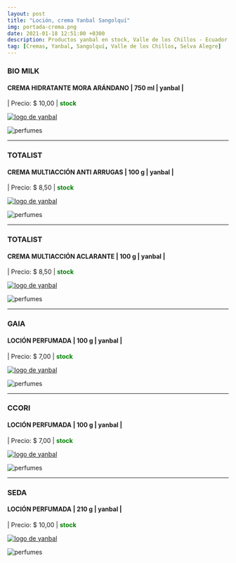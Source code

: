 ```yaml
---
layout: post
title: "Loción, crema Yanbal Sangolquí"
img: portada-crema.png
date: 2021-01-18 12:51:00 +0300
description: Productos yanbal en stock, Valle de los Chillos - Ecuador
tag: [Cremas, Yanbal, Sangolquí, Valle de los Chillos, Selva Alegre]
---
```


### BIO MILK
#### CREMA HIDRATANTE MORA ARÁNDANO  | 750 ml | yanbal  |
| Precio: $  10,00 | <b style='color:green'> stock </b>

[logo]: https://raw.githubusercontent.com/Betty-C/bef/gh-pages/assets/img/linkw.jpg
[ARANADNOS]: https://api.whatsapp.com/send?phone=593995957267&text=Hola!%20Me%20interesa%20este%20producto%20-%3E%20Crema%20BioMilk%20Arándanos%20-%20yanbal "clic para abrir chat de whatsapp"
 [![logo de yanbal][logo]][ARANADNOS]

![perfumes](https://res.cloudinary.com/dpky6fcf6/image/upload/c_scale,h_365,w_136/v1611012942/Blog-Betty/cremas/creama-mora-min_kvjotl.png)

***

### TOTALIST
#### CREMA MULTIACCIÓN ANTI ARRUGAS  | 100 g  | yanbal  |
| Precio: $  8,50 | <b style='color:green'> stock </b>

[logo]: https://raw.githubusercontent.com/Betty-C/bef/gh-pages/assets/img/linkw.jpg
[JALEA]: https://api.whatsapp.com/send?phone=593995957267&text=Hola!%20Me%20interesa%20este%20producto%20-%3E%20Crema%20multiacci%C3%B3n%20ANTIARRUGAS%20-%20yanbal "clic para abrir chat de whatsapp"
 [![logo de yanbal][logo]][JALEA]

![perfumes](https://res.cloudinary.com/dpky6fcf6/image/upload/c_scale,h_300,w_300/v1610990354/Blog-Betty/cremas/crema-total-miel_zbvgrh.jpg)

***
### TOTALIST
#### CREMA MULTIACCIÓN ACLARANTE  | 100 g  | yanbal  |
| Precio: $  8,50 | <b style='color:green'> stock </b>

[logo]: https://raw.githubusercontent.com/Betty-C/bef/gh-pages/assets/img/linkw.jpg
[NACAR]: https://api.whatsapp.com/send?phone=593995957267&text=Hola!%20Me%20interesa%20este%20producto%20-%3E%20Crema%20multiacci%C3%B3n%20aclarante%20-%20yanbal "clic para abrir chat de whatsapp"
 [![logo de yanbal][logo]][NACAR]

![perfumes](https://res.cloudinary.com/dpky6fcf6/image/upload/c_scale,h_300,w_300/v1610990354/Blog-Betty/cremas/crema-total-nacar_xdj5ku.jpg)

* * *
### GAIA
#### LOCIÓN PERFUMADA | 100 g  | yanbal  |
| Precio: $ 7,00  | <b style='color:green'> stock </b>

[logo]: https://raw.githubusercontent.com/Betty-C/bef/gh-pages/assets/img/linkw.jpg
[GAIA]: https://api.whatsapp.com/send?phone=593995957267&text=%C2%A1Hola!%20Me%20interesa%20este%20producto%20-%3E%20Loci%C3%B3n%20perfumada%20GAIA%20-%20yanbal "clic para abrir chat de whatsapp"
 [![logo de yanbal][logo]][GAIA]

![perfumes](https://res.cloudinary.com/dpky6fcf6/image/upload/c_scale,h_500,w_250/v1610990352/Blog-Betty/cremas/crema-lotion-gaia_gdtp50.jpg)

***
### CCORI
#### LOCIÓN PERFUMADA  | 100 g  | yanbal  |
| Precio: $  7,00 | <b style='color:green'> stock </b>

[logo]: https://raw.githubusercontent.com/Betty-C/bef/gh-pages/assets/img/linkw.jpg
[CCORI]: https://api.whatsapp.com/send?phone=593995957267&text=%C2%A1Hola!%20Me%20interesa%20este%20producto%20-%3E%20Loci%C3%B3n%20perfumada%20CCORI%20-%20yanbal "clic para abrir chat de whatsapp"
 [![logo de yanbal][logo]][CCORI]

![perfumes](https://res.cloudinary.com/dpky6fcf6/image/upload/c_scale,h_500,w_250/v1610990353/Blog-Betty/cremas/crema-lotion-ccori_hluhlg.jpg)

* * *
### SEDA
#### LOCIÓN PERFUMADA | 210 g  | yanbal |
| Precio: $  10,00 | <b style='color:green'> stock </b>

[logo]: https://raw.githubusercontent.com/Betty-C/bef/gh-pages/assets/img/linkw.jpg
[SEDA]: https://api.whatsapp.com/send?phone=593995957267&text=%C2%A1Hola!%20Me%20interesa%20este%20producto%20-%3E%20Loci%C3%B3n%20perfumada%20SEDA%20-%20yanbal "clic para abrir chat de whatsapp"
 [![logo de yanbal][logo]][SEDA]

![perfumes](https://res.cloudinary.com/dpky6fcf6/image/upload/c_scale,h_430,w_200/v1610990352/Blog-Betty/cremas/crema-lotioc-seda_pp6iaj.jpg)

